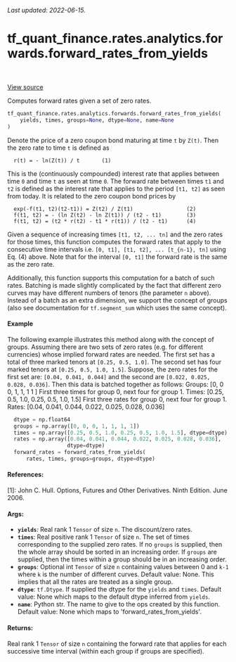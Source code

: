 <!--
This file is generated by a tool. Do not edit directly.
For open-source contributions the docs will be updated automatically.
-->

*Last updated: 2022-06-15.*

<div itemscope itemtype="http://developers.google.com/ReferenceObject">
<meta itemprop="name" content="tf_quant_finance.rates.analytics.forwards.forward_rates_from_yields" />
<meta itemprop="path" content="Stable" />
</div>

# tf_quant_finance.rates.analytics.forwards.forward_rates_from_yields

<!-- Insert buttons and diff -->

<table class="tfo-notebook-buttons tfo-api" align="left">
</table>

<a target="_blank" href="https://github.com/google/tf-quant-finance/blob/master/tf_quant_finance/rates/analytics/forwards.py">View source</a>



Computes forward rates given a set of zero rates.

```python
tf_quant_finance.rates.analytics.forwards.forward_rates_from_yields(
    yields, times, groups=None, dtype=None, name=None
)
```



<!-- Placeholder for "Used in" -->

Denote the price of a zero coupon bond maturing at time `t` by `Z(t)`. Then
the zero rate to time `t` is defined as

```None
  r(t) = - ln(Z(t)) / t       (1)

```

This is the (continuously compounded) interest rate that applies between time
`0` and time `t` as seen at time `0`. The forward rate between times `t1` and
`t2` is defined as the interest rate that applies to the period `[t1, t2]`
as seen from today. It is related to the zero coupon bond prices by

```None
  exp(-f(t1, t2)(t2-t1)) = Z(t2) / Z(t1)                 (2)
  f(t1, t2) = - (ln Z(t2) - ln Z(t1)) / (t2 - t1)        (3)
  f(t1, t2) = (t2 * r(t2) - t1 * r(t1)) / (t2 - t1)      (4)
```

Given a sequence of increasing times `[t1, t2, ... tn]` and the zero rates
for those times, this function computes the forward rates that apply to the
consecutive time intervals i.e. `[0, t1], [t1, t2], ... [t_{n-1}, tn]` using
Eq. (4) above. Note that for the interval `[0, t1]` the forward rate is the
same as the zero rate.

Additionally, this function supports this computation for a batch of such
rates. Batching is made slightly complicated by the fact that different
zero curves may have different numbers of tenors (the parameter `n` above).
Instead of a batch as an extra dimension, we support the concept of groups
(also see documentation for `tf.segment_sum` which uses the same concept).

#### Example

The following example illustrates this method along with the concept of
groups. Assuming there are two sets of zero rates (e.g. for different
currencies) whose implied forward rates are needed. The first set has a total
of three marked tenors at `[0.25, 0.5, 1.0]`. The second set
has four marked tenors at `[0.25, 0.5, 1.0, 1.5]`.
Suppose, the zero rates for the first set are:
`[0.04, 0.041, 0.044]` and the second are `[0.022, 0.025, 0.028, 0.036]`.
Then this data is batched together as follows:
Groups: [0,    0    0,   1,    1,   1    1  ]
First three times for group 0, next four for group 1.
Times:  [0.25, 0.5, 1.0, 0.25, 0.5, 1.0, 1.5]
First three rates for group 0, next four for group 1.
Rates:  [0.04, 0.041, 0.044, 0.022, 0.025, 0.028, 0.036]


```python
  dtype = np.float64
  groups = np.array([0, 0, 0, 1, 1, 1, 1])
  times = np.array([0.25, 0.5, 1.0, 0.25, 0.5, 1.0, 1.5], dtype=dtype)
  rates = np.array([0.04, 0.041, 0.044, 0.022, 0.025, 0.028, 0.036],
                   dtype=dtype)
  forward_rates = forward_rates_from_yields(
      rates, times, groups=groups, dtype=dtype)
```

#### References:

[1]: John C. Hull. Options, Futures and Other Derivatives. Ninth Edition.
  June 2006.

#### Args:


* <b>`yields`</b>: Real rank 1 `Tensor` of size `n`. The discount/zero rates.
* <b>`times`</b>: Real positive rank 1 `Tensor` of size `n`. The set of times
  corresponding to the supplied zero rates. If no `groups` is supplied, then
  the whole array should be sorted in an increasing order. If `groups` are
  supplied, then the times within a group should be in an increasing order.
* <b>`groups`</b>: Optional int `Tensor` of size `n` containing values between 0 and
  `k-1` where `k` is the number of different curves.
  Default value: None. This implies that all the rates are treated as a
    single group.
* <b>`dtype`</b>: `tf.Dtype`. If supplied the dtype for the `yields` and `times`.
  Default value: None which maps to the default dtype inferred from
  `yields`.
* <b>`name`</b>: Python str. The name to give to the ops created by this function.
  Default value: None which maps to 'forward_rates_from_yields'.


#### Returns:

Real rank 1 `Tensor` of size `n` containing the forward rate that applies
for each successive time interval (within each group if groups are
specified).
